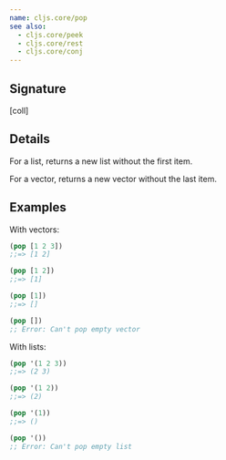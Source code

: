 ```yaml
---
name: cljs.core/pop
see also:
  - cljs.core/peek
  - cljs.core/rest
  - cljs.core/conj
---
```


## Signature
[coll]


## Details

For a list, returns a new list without the first item.

For a vector, returns a new vector without the last item.


## Examples

With vectors:

```clj
(pop [1 2 3])
;;=> [1 2]

(pop [1 2])
;;=> [1]

(pop [1])
;;=> []

(pop [])
;; Error: Can't pop empty vector
```

With lists:

```clj
(pop '(1 2 3))
;;=> (2 3)

(pop '(1 2))
;;=> (2)

(pop '(1))
;;=> ()

(pop '())
;; Error: Can't pop empty list
```